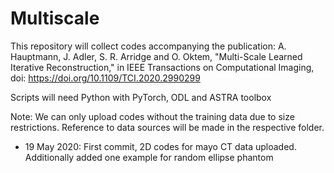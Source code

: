 # Multiscale

This repository will collect codes accompanying the publication:
A. Hauptmann, J. Adler, S. R. Arridge and O. Oktem, "Multi-Scale Learned Iterative Reconstruction," 
in IEEE Transactions on Computational Imaging, doi: https://doi.org/10.1109/TCI.2020.2990299

Scripts will need Python with PyTorch, ODL and ASTRA toolbox

Note: We can only upload codes without the training data due to size restrictions. 
Reference to data sources will be made in the respective folder.

- 19 May 2020: First commit, 2D codes for mayo CT data uploaded. 
               Additionally added one example for random ellipse phantom
